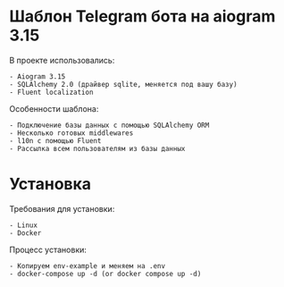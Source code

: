 # Шаблон Telegram бота на aiogram 3.15

В проекте использовались:

    - Aiogram 3.15
    - SQLAlchemy 2.0 (драйвер sqlite, меняется под вашу базу)
    - Fluent localization

Особенности шаблона:

    - Подключение базы данных с помощью SQLAlchemy ORM
    - Несколько готовых middlewares
    - l10n с помощью Fluent
    - Рассылка всем пользователям из базы данных  

# Установка

Требования для установки:

    - Linux
    - Docker

Процесс установки:
    
    - Копируем env-example и меняем на .env
    - docker-compose up -d (or docker compose up -d)
